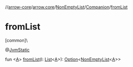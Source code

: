 //[arrow-core](../../../../index.md)/[arrow.core](../../index.md)/[NonEmptyList](../index.md)/[Companion](index.md)/[fromList](from-list.md)

# fromList

[common]\

@[JvmStatic](https://kotlinlang.org/api/latest/jvm/stdlib/kotlin.jvm/-jvm-static/index.html)

fun &lt;[A](from-list.md)&gt; [fromList](from-list.md)(l: [List](https://kotlinlang.org/api/latest/jvm/stdlib/kotlin.collections/-list/index.html)&lt;[A](from-list.md)&gt;): [Option](../../-option/index.md)&lt;[NonEmptyList](../index.md)&lt;[A](from-list.md)&gt;&gt;
